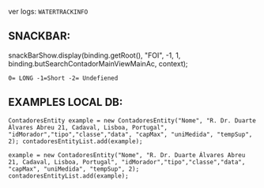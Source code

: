 ver logs: `WATERTRACKINFO`

## SNACKBAR:

snackBarShow.display(binding.getRoot(), "FOI", -1, 1, binding.butSearchContadorMainViewMainAc, context);

`0= LONG -1=Short -2= Undefiened`

## EXAMPLES LOCAL DB:

`ContadoresEntity example = new ContadoresEntity("Nome", "R. Dr. Duarte Álvares Abreu 21, Cadaval, Lisboa, Portugal",
                "idMorador","tipo","classe","data",
                "capMax", "uniMedida", "tempSup", 2);
        contadoresEntityList.add(example);`
        
`example = new ContadoresEntity("Nome", "R. Dr. Duarte Álvares Abreu 21, Cadaval, Lisboa, Portugal",
                "idMorador","tipo","classe","data",
                "capMax", "uniMedida", "tempSup", 2);
        contadoresEntityList.add(example);`
